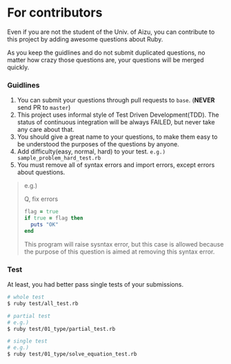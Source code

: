 # For contributors

Even if you are not the student of the Univ. of Aizu, you can contribute to this project by adding awesome questions about Ruby.

As you keep the guidlines and do not submit duplicated questions, no matter how crazy those questions are, your questions will be merged quickly.

### Guidlines

1. You can submit your questions through pull requests to `base`. (**NEVER** send PR to `master`)
2. This project uses informal style of Test Driven Development(TDD). The status of continuous integration will be always FAILED, but never take any care about that.
3. You should give a great name to your questions, to make them easy to be understood the purposes of the questions by anyone.
4. Add difficulty(easy, normal, hard) to your test. `e.g.) sample_problem_hard_test.rb`
5. You must remove all of syntax errors and import errors, except errors about questions.

> e.g.)
>
> Q, fix errors
> ```ruby
> flag = true
> if true = flag then
>   puts "OK"
> end
> ```
> This program will raise sysntax error, but this case is allowed because the purpose of this question is aimed at removing this syntax error.

### Test

At least, you had better pass single tests of your submissions.

```bash
# whole test
$ ruby test/all_test.rb

# partial test
# e.g.)
$ ruby test/01_type/partial_test.rb

# single test
# e.g.)
$ ruby test/01_type/solve_equation_test.rb
```
